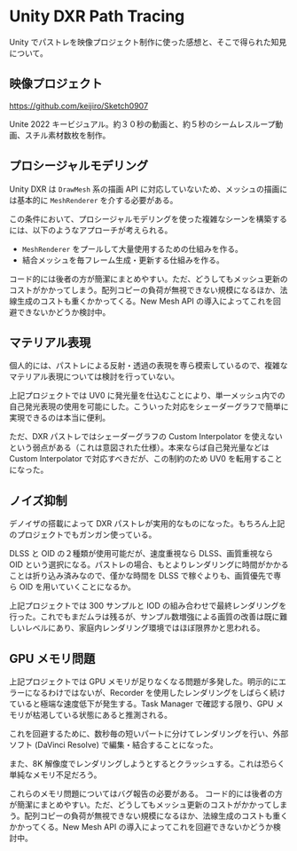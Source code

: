 # Unity DXR Path Tracing

Unity でパストレを映像プロジェクト制作に使った感想と、そこで得られた知見について。

## 映像プロジェクト

https://github.com/keijiro/Sketch0907

Unite 2022 キービジュアル。約３０秒の動画と、約５秒のシームレスループ動画、スチル素材数枚を制作。

## プロシージャルモデリング

Unity DXR は `DrawMesh` 系の描画 API に対応していないため、メッシュの描画には基本的に `MeshRenderer` を介する必要がある。

この条件において、プロシージャルモデリングを使った複雑なシーンを構築するには、以下のようなアプローチが考えられる。

- `MeshRenderer` をプールして大量使用するための仕組みを作る。
- 結合メッシュを毎フレーム生成・更新する仕組みを作る。

コード的には後者の方が簡潔にまとめやすい。ただ、どうしてもメッシュ更新のコストがかかってしまう。配列コピーの負荷が無視できない規模になるほか、法線生成のコストも重くかかってくる。New Mesh API の導入によってこれを回避できないかどうか検討中。

## マテリアル表現

個人的には、パストレによる反射・透過の表現を専ら模索しているので、複雑なマテリアル表現については検討を行っていない。

上記プロジェクトでは UV0 に発光量を仕込むことにより、単一メッシュ内での自己発光表現の使用を可能にした。こういった対応をシェーダーグラフで簡単に実現できるのは本当に便利。

ただ、DXR パストレではシェーダーグラフの Custom Interpolator を使えないという弱点がある（これは意図された仕様）。本来ならば自己発光量などは Custom Interpolator で対応すべきだが、この制約のため UV0 を転用することになった。

## ノイズ抑制

デノイザの搭載によって DXR パストレが実用的なものになった。もちろん上記のプロジェクトでもガンガン使っている。

DLSS と OID の２種類が使用可能だが、速度重視なら DLSS、画質重視なら OID という選択になる。パストレの場合、もとよりレンダリングに時間がかかることは折り込み済みなので、僅かな時間を DLSS で稼ぐよりも、画質優先で専ら OID を用いていくことになるか。

上記プロジェクトでは 300 サンプルと IOD の組み合わせで最終レンダリングを行った。これでもまだムラは残るが、サンプル数増強による画質の改善は既に難しいレベルにあり、家庭内レンダリング環境ではほぼ限界かと思われる。

## GPU メモリ問題

上記プロジェクトでは GPU メモリが足りなくなる問題が多発した。明示的にエラーになるわけではないが、Recorder を使用したレンダリングをしばらく続けていると極端な速度低下が発生する。Task Manager で確認する限り、GPU メモリが枯渇している状態にあると推測される。

これを回避するために、数秒毎の短いパートに分けてレンダリングを行い、外部ソフト (DaVinci Resolve) で編集・結合することになった。

また、8K 解像度でレンダリングしようとするとクラッシュする。これは恐らく単純なメモリ不足だろう。

これらのメモリ問題についてはバグ報告の必要がある。
コード的には後者の方が簡潔にまとめやすい。ただ、どうしてもメッシュ更新のコストがかかってしまう。配列コピーの負荷が無視できない規模になるほか、法線生成のコストも重くかかってくる。New Mesh API の導入によってこれを回避できないかどうか検討中。
